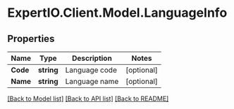 
# ExpertIO.Client.Model.LanguageInfo

## Properties

Name | Type | Description | Notes
------------ | ------------- | ------------- | -------------
**Code** | **string** | Language code | [optional] 
**Name** | **string** | Language name | [optional] 

[[Back to Model list]](../README.md#documentation-for-models)
[[Back to API list]](../README.md#documentation-for-api-endpoints)
[[Back to README]](../README.md)

